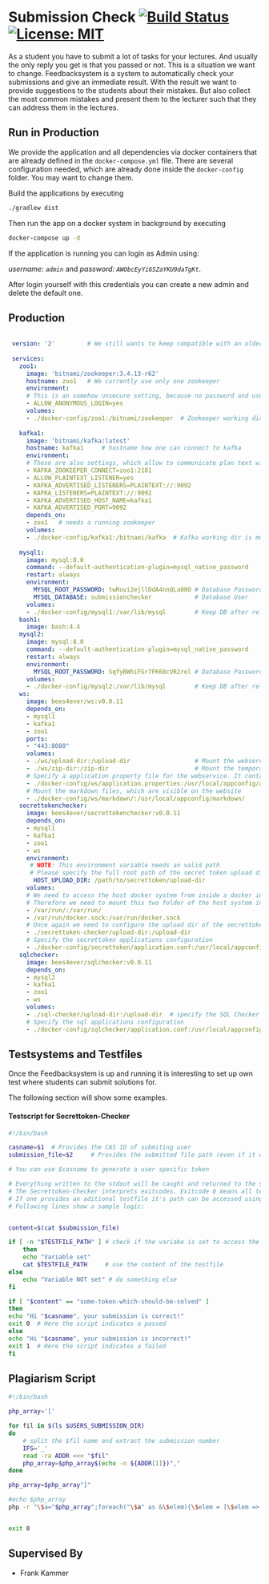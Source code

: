 # Submission Check [![Build Status](https://travis-ci.org/thm-mni-ii/feedbacksystem.svg?branch=master)](https://travis-ci.org/thm-mni-ii/feedbacksystem) [![License: MIT](https://img.shields.io/badge/License-MIT-yellow.svg)](https://opensource.org/licenses/MIT)

As a student you have to submit a lot of tasks
for your lectures. And usually the only reply you
get is that you passed or not. This is a situation
we want to change.
Feedbacksystem is a system to automatically check
your submissions and give an immediate result.
With the result we want to provide suggestions
to the students about their mistakes.
But also collect the most common mistakes and
present them to the lecturer such that they
can address them in the lectures.


## Run in Production
We provide the application and all dependencies via docker containers
that are already defined in the `docker-compose.yml` file.
There are several configuration needed, which are already done inside the ``docker-config`` folder. You may want to change them.

Build the applications by executing

```bash
./gradlew dist
```

Then run the app on a docker system in background by executing

```bash
docker-compose up -d
```


If the application is running you can login as Admin using:

*username: `admin`* and 
*password: ``AWObcEyYi6SZaYKU9daTgKt``*.

After login yourself with this credentials you can create a new admin and delete the default one.



## Production


```yaml
 
 version: '2'         # We still wants to keep compatible with an older docker-compose version (which Rancher 1.6 uses)
 
 services:
   zoo1:
     image: 'bitnami/zookeeper:3.4.13-r62'
     hostname: zoo1   # We currently use only one zookeeper
     environment:
     # This is an somehow unsecure setting, because no password and user is needed, but we use this in a virtual network.
     - ALLOW_ANONYMOUS_LOGIN=yes   
     volumes:
     - ./docker-config/zoo1:/bitnami/zookeeper  # Zookeeper working dir is mounted to keep all data after restart
                        
   kafka1:
     image: 'bitnami/kafka:latest'
     hostname: kafka1     # hostname how one can connect to kafka
     environment:
     # These are also settings, which allow to communicate plan text with kafka. This is no problem either, because we use this in a virtual network.
     - KAFKA_ZOOKEEPER_CONNECT=zoo1:2181
     - ALLOW_PLAINTEXT_LISTENER=yes
     - KAFKA_ADVERTISED_LISTENERS=PLAINTEXT://:9092
     - KAFKA_LISTENERS=PLAINTEXT://:9092
     - KAFKA_ADVERTISED_HOST_NAME=kafka1    
     - KAFKA_ADVERTISED_PORT=9092
     depends_on:
     - zoo1   # needs a running zookeeper
     volumes:
     - ./docker-config/kafka1:/bitnami/kafka  # Kafka working dir is mounted to keep all data after restart
 
   mysql1:
     image: mysql:8.0
     command: --default-authentication-plugin=mysql_native_password
     restart: always
     environment:
       MYSQL_ROOT_PASSWORD: twRuvi2ejllDdA4nnQLa08O # Database Password
       MYSQL_DATABASE: submissionchecker            # Database User
     volumes:
     - ./docker-config/mysql1:/var/lib/mysql        # Keep DB after reload
   bash1:
     image: bash:4.4
   mysql2:
     image: mysql:8.0
     command: --default-authentication-plugin=mysql_native_password
     restart: always
     environment:
       MYSQL_ROOT_PASSWORD: SqfyBWhiFGr7FK60cVR2rel # Database Password
     volumes:
     - ./docker-config/mysql2:/var/lib/mysql        # Keep DB after reload
   ws:
     image: bees4ever/ws:v0.0.11
     depends_on:
     - mysql1
     - kafka1
     - zoo1
     ports:
     - "443:8080"
     volumes:
     - ./ws/upload-dir:/upload-dir                  # Mount the webservice intern upload dir of all tasks and submissions
     - ./ws/zip-dir:/zip-dir                        # Mount the temporary folder for generating zip files
     # Specify a application property file for the webservice. It contains all settings concerning CAS, LDAP, Kafka connection, etc 
     - ./docker-config/ws/application.properties:/usr/local/appconfig/application.properties
     # Mount the markdown files, which are visible on the website
     - ./docker-config/ws/markdown/:/usr/local/appconfig/markdown/
   secrettokenchecker:
     image: bees4ever/secrettokenchecker:v0.0.11
     depends_on:
     - mysql1
     - kafka1
     - zoo1
     - ws
     environment:
      # NOTE: This environment variable needs an valid path
      # Please specify the full root path of the secret token upload dir 
       HOST_UPLOAD_DIR: /path/to/secrettoken/upload-dir  
     volumes:
     # We need to access the host docker system from inside a docker image
     # Therefore we need to mount this two folder of the host system inside this docker image 
     - /var/run/:/var/run/   
     - /var/run/docker.sock:/var/run/docker.sock
     # Once again we need to configure the upload dir of the secrettoken   
     - ./secrettoken-checker/upload-dir:/upload-dir
     # Specify the secrettoken applications configuration    
     - ./docker-config/secrettoken/application.conf:/usr/local/appconfig/application.config
   sqlchecker:
     image: bees4ever/sqlchecker:v0.0.11
     depends_on:
     - mysql2
     - kafka1
     - zoo1
     - ws
     volumes:
     - ./sql-checker/upload-dir:/upload-dir  # specify the SQL Checker's upload dir 
     # Specify the sql applications configuration
     - ./docker-config/sqlchecker/application.conf:/usr/local/appconfig/application.config 
```



## Testsystems and Testfiles

Once the Feedbacksystem is up and running it is interesting to set up own test where students can submit solutions for.

The following section will show some examples.

#### Testscript for **Secrettoken-Checker** 

````sh
#!/bin/bash

casname=$1  # Provides the CAS ID of submiting user
submission_file=$2     # Provides the submitted file path (even if it was a text, it will be converted to a file) 

# You can use $casname to generate a user specific token

# Everything written to the stdout will be caught and returned to the student.
# The Secrettoken-Checker interprets exitcodes. Exitcode 0 means all tests passed, everything except 0 means test failed. 
# If one provides an aditional testfile it's path can be accessed using the variable TESTFILE_PATH, otherwise the variable is empty
# Following lines show a sample logic:


content=$(cat $submission_file)

if [ -n "$TESTFILE_PATH" ] # check if the variabe is set to access the path of the testfile
	then
	echo "Variable set"
	cat $TESTFILE_PATH     # use the content of the testfile
else
	echo "Variable NOT set" # do something else
fi

if [ "$content" == "some-token-which-should-be-solved" ] 
then
echo "Hi "$casname", your submission is correct!"
exit 0  # Here the script indicates a passed
else
echo "Hi "$casname", your submission is incorrect!"
exit 1  # Here the script indicates a failed
fi 
````


## Plagiarism Script
````bash 
#!/bin/bash

php_array='['

for fil in $(ls $USERS_SUBMISSION_DIR)
do
    # split the $fil name and extract the submission number  
    IFS='_'
    read -ra ADDR <<< "$fil"
    php_array=$php_array$(echo -n ${ADDR[1]})","
done

php_array=$php_array"]"

#echo $php_array
php -r "\$a="$php_array";foreach("\$a" as &\$elem){\$elem = [\$elem => true];};echo json_encode("\$a");"


exit 0


````

## Supervised By

* Frank Kammer